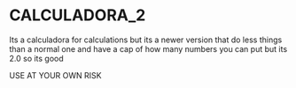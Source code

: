 # CALCULADORA_2

Its a calculadora for calculations but its a newer version that do less things than a normal one and have a cap of how many numbers you can put but its 2.0 so its good

USE AT YOUR OWN RISK
